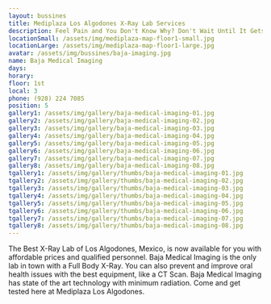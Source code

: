 ```yaml
---
layout: bussines
title: Mediplaza Los Algodones X-Ray Lab Services 
description: Feel Pain and You Don't Know Why? Don't Wait Until It Gets Worse. Baja Imaging at MediPlaza Los Algodones Is Now Avaiable for You with Affordable Prices, Come and Get Checked out Now!
locationSmall: /assets/img/mediplaza-map-floor1-small.jpg
locationLarge: /assets/img/mediplaza-map-floor1-large.jpg
avatar: /assets/img/bussines/baja-imaging.jpg
name: Baja Medical Imaging
days:
horary: 
floor: 1st
local: 3
phone: (928) 224 7085
position: 5
gallery1: /assets/img/gallery/baja-medical-imaging-01.jpg
gallery2: /assets/img/gallery/baja-medical-imaging-02.jpg
gallery3: /assets/img/gallery/baja-medical-imaging-03.jpg
gallery4: /assets/img/gallery/baja-medical-imaging-04.jpg
gallery5: /assets/img/gallery/baja-medical-imaging-05.jpg
gallery6: /assets/img/gallery/baja-medical-imaging-06.jpg
gallery7: /assets/img/gallery/baja-medical-imaging-07.jpg
gallery8: /assets/img/gallery/baja-medical-imaging-08.jpg
tgallery1: /assets/img/gallery/thumbs/baja-medical-imaging-01.jpg
tgallery2: /assets/img/gallery/thumbs/baja-medical-imaging-02.jpg
tgallery3: /assets/img/gallery/thumbs/baja-medical-imaging-03.jpg
tgallery4: /assets/img/gallery/thumbs/baja-medical-imaging-04.jpg
tgallery5: /assets/img/gallery/thumbs/baja-medical-imaging-05.jpg
tgallery6: /assets/img/gallery/thumbs/baja-medical-imaging-06.jpg
tgallery7: /assets/img/gallery/thumbs/baja-medical-imaging-07.jpg
tgallery8: /assets/img/gallery/thumbs/baja-medical-imaging-08.jpg
---
```

The Best X-Ray Lab of Los Algodones, Mexico, is now available for you with affordable prices and qualified personnel. Baja Medical Imaging is the only lab in town with a Full Body X-Ray. You can also prevent and improve oral health issues with the best equipment, like a CT Scan. Baja Medical Imaging has state of the art technology with minimum radiation. Come and get tested here at Mediplaza Los Algodones.